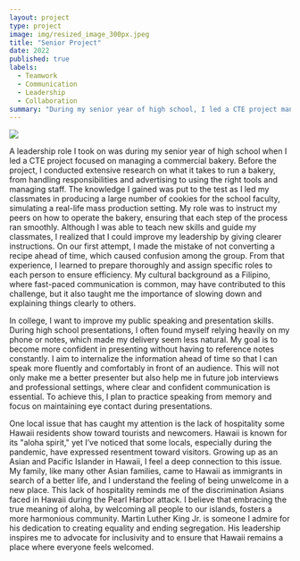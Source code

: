 ```yaml
---
layout: project
type: project
image: img/resized_image_300px.jpeg
title: "Senior Project"
date: 2022
published: true
labels:
  - Teamwork 
  - Communication 
  - Leadership 
  - Collaboration 
summary: "During my senior year of high school, I led a CTE project managing a commercial bakery, where I learned valuable lessons in leadership and communication, and in college, I aim to improve my public speaking skills while addressing the lack of hospitality shown toward newcomers in Hawaii by advocating for inclusivity and embracing the true meaning of aloha."
---
```


<img class="img-fluid" src="../img/vacay/Cookie-picture.png">

A leadership role I took on was during my senior year of high school when I led a CTE project focused on managing a commercial bakery. Before the project, I conducted extensive research on what it takes to run a bakery, from handling responsibilities and advertising to using the right tools and managing staff. The knowledge I gained was put to the test as I led my classmates in producing a large number of cookies for the school faculty, simulating a real-life mass production setting. My role was to instruct my peers on how to operate the bakery, ensuring that each step of the process ran smoothly. Although I was able to teach new skills and guide my classmates, I realized that I could improve my leadership by giving clearer instructions. On our first attempt, I made the mistake of not converting a recipe ahead of time, which caused confusion among the group. From that experience, I learned to prepare thoroughly and assign specific roles to each person to ensure efficiency. My cultural background as a Filipino, where fast-paced communication is common, may have contributed to this challenge, but it also taught me the importance of slowing down and explaining things clearly to others.

In college, I want to improve my public speaking and presentation skills. During high school presentations, I often found myself relying heavily on my phone or notes, which made my delivery seem less natural. My goal is to become more confident in presenting without having to reference notes constantly. I aim to internalize the information ahead of time so that I can speak more fluently and comfortably in front of an audience. This will not only make me a better presenter but also help me in future job interviews and professional settings, where clear and confident communication is essential. To achieve this, I plan to practice speaking from memory and focus on maintaining eye contact during presentations.

One local issue that has caught my attention is the lack of hospitality some Hawaii residents show toward tourists and newcomers. Hawaii is known for its "aloha spirit," yet I’ve noticed that some locals, especially during the pandemic, have expressed resentment toward visitors. Growing up as an Asian and Pacific Islander in Hawaii, I feel a deep connection to this issue. My family, like many other Asian families, came to Hawaii as immigrants in search of a better life, and I understand the feeling of being unwelcome in a new place. This lack of hospitality reminds me of the discrimination Asians faced in Hawaii during the Pearl Harbor attack. I believe that embracing the true meaning of aloha, by welcoming all people to our islands, fosters a more harmonious community. Martin Luther King Jr. is someone I admire for his dedication to creating equality and ending segregation. His leadership inspires me to advocate for inclusivity and to ensure that Hawaii remains a place where everyone feels welcomed.



